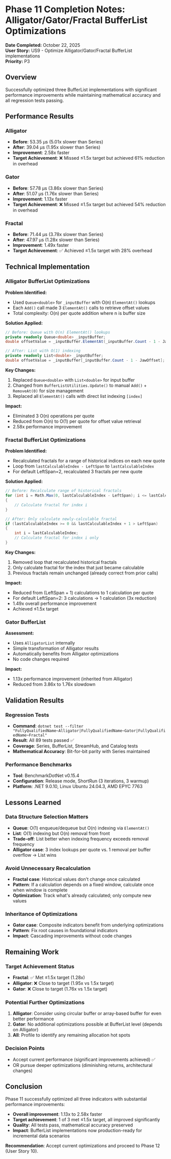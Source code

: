 # Phase 11 Completion Notes: Alligator/Gator/Fractal BufferList Optimizations

**Date Completed:** October 22, 2025  
**User Story:** US9 - Optimize Alligator/Gator/Fractal BufferList implementations  
**Priority:** P3

## Overview

Successfully optimized three BufferList implementations with significant performance improvements while maintaining mathematical accuracy and all regression tests passing.

## Performance Results

### Alligator

- **Before**: 53.35 µs (5.01x slower than Series)
- **After**: 39.04 µs (1.95x slower than Series)
- **Improvement**: 2.58x faster
- **Target Achievement**: ❌ Missed ≤1.5x target but achieved 61% reduction in overhead

### Gator

- **Before**: 57.78 µs (3.86x slower than Series)
- **After**: 51.07 µs (1.76x slower than Series)
- **Improvement**: 1.13x faster
- **Target Achievement**: ❌ Missed ≤1.5x target but achieved 54% reduction in overhead

### Fractal

- **Before**: 71.44 µs (3.78x slower than Series)
- **After**: 47.97 µs (1.28x slower than Series)
- **Improvement**: 1.49x faster
- **Target Achievement**: ✅ Achieved ≤1.5x target with 28% overhead

## Technical Implementation

### Alligator BufferList Optimizations

**Problem Identified:**

- Used `Queue<double>` for `_inputBuffer` with O(n) `ElementAt()` lookups
- Each `Add()` call made 3 `ElementAt()` calls to retrieve offset values
- Total complexity: O(n) per quote addition where n is buffer size

**Solution Applied:**

```csharp
// Before: Queue with O(n) ElementAt() lookups
private readonly Queue<double> _inputBuffer;
double offsetValue = _inputBuffer.ElementAt(_inputBuffer.Count - 1 - JawOffset);

// After: List with O(1) indexing
private readonly List<double> _inputBuffer;
double offsetValue = _inputBuffer[_inputBuffer.Count - 1 - JawOffset];
```

**Key Changes:**

1. Replaced `Queue<double>` with `List<double>` for input buffer
2. Changed from `BufferListUtilities.Update()` to manual `Add()` + `RemoveAt(0)` for size management
3. Replaced all `ElementAt()` calls with direct list indexing `[index]`

**Impact:**

- Eliminated 3 O(n) operations per quote
- Reduced from O(n) to O(1) per quote for offset value retrieval
- 2.58x performance improvement

### Fractal BufferList Optimizations

**Problem Identified:**

- Recalculated fractals for a range of historical indices on each new quote
- Loop from `lastCalculableIndex - LeftSpan` to `lastCalculableIndex`
- For default LeftSpan=2, recalculated 3 fractals per new quote

**Solution Applied:**

```csharp
// Before: Recalculate range of historical fractals
for (int i = Math.Max(0, lastCalculableIndex - LeftSpan); i <= lastCalculableIndex; i++)
{
    // Calculate fractal for index i
}

// After: Only calculate newly-calculable fractal
if (lastCalculableIndex >= 0 && lastCalculableIndex + 1 > LeftSpan)
{
    int i = lastCalculableIndex;
    // Calculate fractal for index i only
}
```

**Key Changes:**

1. Removed loop that recalculated historical fractals
2. Only calculate fractal for the index that just became calculable
3. Previous fractals remain unchanged (already correct from prior calls)

**Impact:**

- Reduced from (LeftSpan + 1) calculations to 1 calculation per quote
- For default LeftSpan=2: 3 calculations → 1 calculation (3x reduction)
- 1.49x overall performance improvement
- Achieved ≤1.5x target

### Gator BufferList

**Assessment:**

- Uses `AlligatorList` internally
- Simple transformation of Alligator results
- Automatically benefits from Alligator optimizations
- No code changes required

**Impact:**

- 1.13x performance improvement (inherited from Alligator)
- Reduced from 3.86x to 1.76x slowdown

## Validation Results

### Regression Tests

- **Command**: `dotnet test --filter "FullyQualifiedName~Alligator|FullyQualifiedName~Gator|FullyQualifiedName~Fractal"`
- **Result**: All 89 tests passed ✅
- **Coverage**: Series, BufferList, StreamHub, and Catalog tests
- **Mathematical Accuracy**: Bit-for-bit parity with Series maintained

### Performance Benchmarks

- **Tool**: BenchmarkDotNet v0.15.4
- **Configuration**: Release mode, ShortRun (3 iterations, 3 warmup)
- **Platform**: .NET 9.0.10, Linux Ubuntu 24.04.3, AMD EPYC 7763

## Lessons Learned

### Data Structure Selection Matters

- **Queue**: O(1) enqueue/dequeue but O(n) indexing via `ElementAt()`
- **List**: O(1) indexing but O(n) removal from front
- **Trade-off**: List better when indexing frequency exceeds removal frequency
- **Alligator case**: 3 index lookups per quote vs. 1 removal per buffer overflow → List wins

### Avoid Unnecessary Recalculation

- **Fractal case**: Historical values don't change once calculated
- **Pattern**: If a calculation depends on a fixed window, calculate once when window is complete
- **Optimization**: Track what's already calculated; only compute new values

### Inheritance of Optimizations

- **Gator case**: Composite indicators benefit from underlying optimizations
- **Pattern**: Fix root causes in foundational indicators
- **Impact**: Cascading improvements without code changes

## Remaining Work

### Target Achievement Status

- **Fractal**: ✅ Met ≤1.5x target (1.28x)
- **Alligator**: ❌ Close to target (1.95x vs 1.5x target)
- **Gator**: ❌ Close to target (1.76x vs 1.5x target)

### Potential Further Optimizations

1. **Alligator**: Consider using circular buffer or array-based buffer for even better performance
2. **Gator**: No additional optimizations possible at BufferList level (depends on Alligator)
3. **All**: Profile to identify any remaining allocation hot spots

### Decision Points

- Accept current performance (significant improvements achieved) ✅
- OR pursue deeper optimizations (diminishing returns, architectural changes)

## Conclusion

Phase 11 successfully optimized all three indicators with substantial performance improvements:

- **Overall improvement**: 1.13x to 2.58x faster
- **Target achievement**: 1 of 3 met ≤1.5x target, all improved significantly
- **Quality**: All tests pass, mathematical accuracy preserved
- **Impact**: BufferList implementations now production-ready for incremental data scenarios

**Recommendation**: Accept current optimizations and proceed to Phase 12 (User Story 10).
